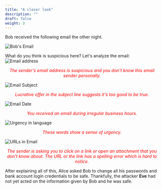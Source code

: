```yaml
---
title: "A closer look"
description: ""
draft: false
weight: 3
---
```


Bob received the following email the other night.

![Bob's Email](../media/email.png?classes=border,shadow)



What do you think is suspicious here? Let's analyze the email:
![Email address](../media/from_address.JPG?classes=border,shadow)


<div style="text-align: center;">
<p style="color:red">
<em>The sender's email address is suspicious and you don't know this email sender personally.</em></p>
</div>

![Email Subject](../media/subject.JPG?classes=border,shadow)

<div style="text-align: center;">
<p style="color:red">
<em>Lucrative offer in the subject line suggests it's too good to be true.</em></p>
</div>

![Email Date](../media/date.JPG?classes=border,shadow)

<div style="text-align: center;">
<p style="color:red">
<em> You received an email during irregular business hours.</em></p>
</div>

![Urgency in language](../media/urgency.JPG?classes=border,shadow)

<div style="text-align: center;">
<p style="color:red">
<em>These words show a sense of urgency.</em></p>
</div>

![URLs in Email](../media/url.JPG?classes=border,shadow)

<div style="text-align: center;">
<p style="color:red">
<em>The sender is asking you to click on a link or open an attachment that you don't know about.
The URL or the link has a spelling error which is hard to notice.</em></p>
</div>

After explaining all of this, Alice asked Bob to change all his passwords and bank account login credentials to be safe. Thankfully, the attacker **Eve** had not yet acted on the information given by Bob and he was safe.